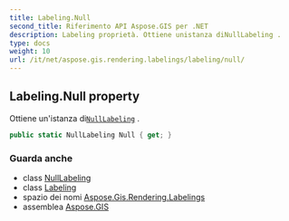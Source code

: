 ```yaml
---
title: Labeling.Null
second_title: Riferimento API Aspose.GIS per .NET
description: Labeling proprietà. Ottiene unistanza diNullLabeling .
type: docs
weight: 10
url: /it/net/aspose.gis.rendering.labelings/labeling/null/
---
```

## Labeling.Null property

Ottiene un'istanza di[`NullLabeling`](../../nulllabeling/) .

```csharp
public static NullLabeling Null { get; }
```

### Guarda anche

* class [NullLabeling](../../nulllabeling/)
* class [Labeling](../)
* spazio dei nomi [Aspose.Gis.Rendering.Labelings](../../labeling/)
* assemblea [Aspose.GIS](../../../)


